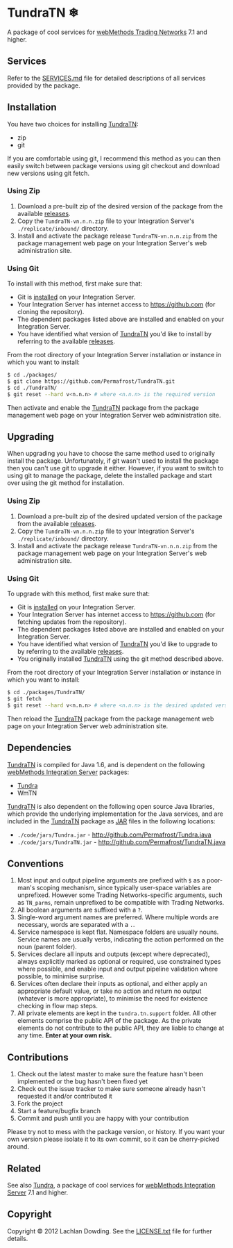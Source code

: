 # TundraTN ❄

A package of cool services for [webMethods Trading Networks] 7.1 and
higher.

## Services

Refer to the [SERVICES.md] file for detailed descriptions of all
services provided by the package.

## Installation

You have two choices for installing [TundraTN]:

* zip
* git

If you are comfortable using git, I recommend this method as you can
then easily switch between package versions using git checkout and
download new versions using git fetch.

### Using Zip

1. Download a pre-built zip of the desired version of the package
   from the available [releases].
2. Copy the `TundraTN-vn.n.n.zip` file to your Integration Server's
   `./replicate/inbound/` directory.
3. Install and activate the package release `TundraTN-vn.n.n.zip`
   from the package management web page on your Integration Server's
   web administration site.

### Using Git

To install with this method, first make sure that:

* Git is [installed](http://git-scm.com/downloads) on your
  Integration Server.
* Your Integration Server has internet access to https://github.com
  (for cloning the repository).
* The dependent packages listed above are installed and enabled on
  your Integration Server.
* You have identified what version of [TundraTN] you'd like to
  install by referring to the available [releases].

From the root directory of your Integration Server installation or
instance in which you want to install:

```sh
$ cd ./packages/
$ git clone https://github.com/Permafrost/TundraTN.git
$ cd ./TundraTN/
$ git reset --hard v<n.n.n> # where <n.n.n> is the required version
```

Then activate and enable the [TundraTN] package from the package
management web page on your Integration Server web administration
site.

## Upgrading

When upgrading you have to choose the same method used to originally
install the package. Unfortunately, if git wasn't used to install
the package then you can't use git to upgrade it either. However, if
you want to switch to using git to manage the package, delete the
installed package and start over using the git method for
installation.

### Using Zip

1. Download a pre-built zip of the desired updated version of the
   package from the available [releases].
2. Copy the `TundraTN-vn.n.n.zip` file to your Integration Server's
   `./replicate/inbound/` directory.
3. Install and activate the package release `TundraTN-vn.n.n.zip`
   from the package management web page on your Integration Server's
   web administration site.

### Using Git

To upgrade with this method, first make sure that:

* Git is [installed](http://git-scm.com/downloads) on your
  Integration Server.
* Your Integration Server has internet access to https://github.com
  (for fetching updates from the repository).
* The dependent packages listed above are installed and enabled on
  your Integration Server.
* You have identified what version of [TundraTN] you'd like to
  upgrade to by referring to the available [releases].
* You originally installed [TundraTN] using the git method described
  above.

From the root directory of your Integration Server installation or
instance in which you want to install:

```sh
$ cd ./packages/TundraTN/
$ git fetch
$ git reset --hard v<n.n.n> # where <n.n.n> is the desired updated version
```

Then reload the [TundraTN] package from the package management web
page on your Integration Server web administration site.

## Dependencies

[TundraTN] is compiled for Java 1.6, and is dependent on the
following [webMethods Integration Server] packages:

* [Tundra]
* WmTN

[TundraTN] is also dependent on the following open source Java
libraries, which provide the underlying implementation for the Java
services, and are included in the [TundraTN] package as [JAR] files
in the following locations:

* `./code/jars/Tundra.jar` - http://github.com/Permafrost/Tundra.java
* `./code/jars/TundraTN.jar` - http://github.com/Permafrost/TundraTN.java

## Conventions

1. Most input and output pipeline arguments are prefixed with `$` as
   a poor-man's scoping mechanism, since typically user-space
   variables are unprefixed. However some Trading Networks-specific
   arguments, such as `TN_parms`, remain unprefixed to be compatible
   with Trading Networks.
2. All boolean arguments are suffixed with a `?`.
3. Single-word argument names are preferred. Where multiple words are
   necessary, words are separated with a `.`.
4. Service namespace is kept flat. Namespace folders are usually
   nouns. Service names are usually verbs, indicating the action
   performed on the noun (parent folder).
5. Services declare all inputs and outputs (except where deprecated),
   always explicitly marked as optional or required, use constrained
   types where possible, and enable input and output pipeline
   validation where possible, to minimise surprise.
6. Services often declare their inputs as optional, and either apply
   an appropriate default value, or take no action and return no
   output (whatever is more appropriate), to minimise the need for
   existence checking in flow map steps.
7. All private elements are kept in the `tundra.tn.support` folder.
   All other elements comprise the public API of the package. As the
   private elements do not contribute to the public API, they are
   liable to change at any time. **Enter at your own risk.**

## Contributions

1. Check out the latest master to make sure the feature hasn't been
   implemented or the bug hasn't been fixed yet
2. Check out the issue tracker to make sure someone already hasn't
   requested it and/or contributed it
3. Fork the project
4. Start a feature/bugfix branch
5. Commit and push until you are happy with your contribution

Please try not to mess with the package version, or history. If you
want your own version please isolate it to its own commit, so it can
be cherry-picked around.

## Related

See also [Tundra](https://github.com/Permafrost/Tundra), a package
of cool services for [webMethods Integration Server] 7.1 and higher.

## Copyright

Copyright &copy; 2012 Lachlan Dowding. See the [LICENSE.txt] file for
further details.

[JAR]: <http://en.wikipedia.org/wiki/JAR_(file_format)>
[LICENSE.txt]: <https://raw.githubusercontent.com/Permafrost/TundraTN/master/LICENSE.txt>
[releases]: <https://github.com/Permafrost/TundraTN/releases>
[SERVICES.md]: <https://github.com/Permafrost/TundraTN/blob/master/SERVICES.md>
[Tundra]: <https://github.com/Permafrost/Tundra>
[Tundra.java]: <https://github.com/Permafrost/Tundra.java>
[TundraTN]: <https://github.com/Permafrost/TundraTN>
[TundraTN.java]: <https://github.com/Permafrost/TundraTN.java>
[webMethods Integration Server]: <http://www.softwareag.com/corporate/products/wm/integration/products/ai/overview/default.asp>
[webMethods Trading Networks]: <http://www.softwareag.com/corporate/products/wm/integration/products/b2b/overview/default.asp>
